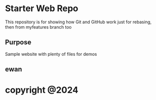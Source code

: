 # Starter Web Repo

This repository is for showing how Git and GitHub work
just for rebasing, then from myfeatures branch too

## Purpose

Sample website with plenty of files for demos

## ewan

# copyright @2024